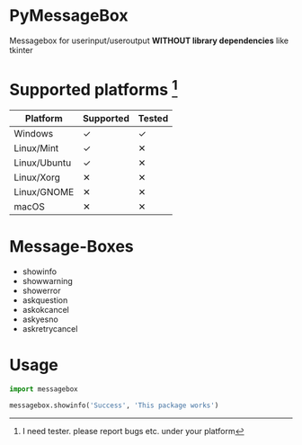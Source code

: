 # PyMessageBox
 Messagebox for userinput/useroutput **WITHOUT library dependencies** like tkinter


# Supported platforms [^1]

| Platform     | Supported | Tested |
| ------------ | --------- | ------ |
| Windows      | ✓         | ✓     |
| Linux/Mint   | ✓         | ✕     |
| Linux/Ubuntu | ✓         | ✕     |
| Linux/Xorg   | ✕         | ✕     |
| Linux/GNOME  | ✕         | ✕     |
| macOS        | ✕         | ✕     |

[^1]: I need tester. please report bugs etc. under your platform  

# Message-Boxes
- showinfo
- showwarning
- showerror
- askquestion
- askokcancel
- askyesno
- askretrycancel

# Usage

```python
import messagebox

messagebox.showinfo('Success', 'This package works')
```
